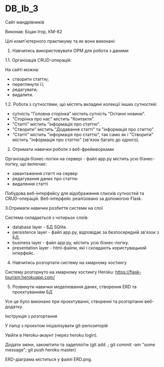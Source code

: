 # DB_lb_3


Сайт мандрівників

Виконав: Біцан Ігор, КМ-82


Цілі комп'ютерного практикуму та як вони виконані:
1. Навчитись використовувати ОРМ для роботи з даними

1.1. Організація CRUD-операцій:

На сайті можна:
- створити статтю;
- переглянути її;
- редагувати;
- видалити.

1.2. Робота з сутностями, що містять вкладені колекції інших сутностей:
- сутність "Головна сторінка" містить сутність "Останні новини".
- "Сторінка про нас" містить "Контакти".
- "Статті" містить "інформація про статтю".
- "Створити" містить "Додавання статті" та "інформація про статтю".
- "Статті" містить "інформація про статтю", так само як і "Створити" містить "інформація про статтю" (зв'язок багато до одного).

2. Отримати навички роботи з веб-фреймворками
 
Організація бізнес-логіки на сервері - файл app.py містить усю бізнес-логіку, що включає:

- завантаження статті на сервер
- редагування даних про статтю
- видалення статті

Побудова веб-інтерфейсу для відображення списків сутностей та CRUD-операцій. Веб-інтерфейс реалізовано за допомогою Flask.

3.Отримати навички розбиття системи на слої

Система складається з чотирьох слоїв:

- database layer - БД SQlite.
- persistence layer - файл app.py, відповідає за безпосередній зв'язок з БД.
- business layer - файл app.py, містить усю бізнес-логіку.
- presentation layer - html-файли, які і складають користувацький інтерфейс.

4. Навчитись розгортати систему на хмарному хостингу

Систему розгорнуто на хмарному хостингу Heroku: https://flask-tourism.herokuapp.com/

5. Розвинути навички моделювання даних, створення ERD та проєктуванням БД

Усе це було виконано при проєктуванні, створенні та розгортанні веб-додатку.

Інструкція з розгортання

У папці з проєктом ініціалізувати git-репозиторій

Увійти в Heroku-акаунт (через heroku login).

Додати зміни, закомітити та задеплоїти (git add .; git commit -am "some message"; git push heroku master)

ERD-діаграма міститься у файлі ERD.png.

